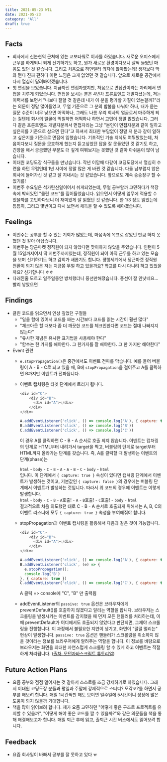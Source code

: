 ```yaml
---
title: 2021-05-23 WIL
date: 2021-05-23
category: "All"
draft: true
---
```


## Facts

- 회사에서 신논현역 근처에 있는 교보타워로 이사를 하였습니다. 새로운 오피스에서 근무를 하게되니 되게 신기하기도 하고, 뭔가 새로운 환경이다보니 살짝 들떴던 마음도 있던 것 같습니다. 그리고 처음으로 허먼밀러 의자에 앉아봤는데! 생각보다 막 와 쩐다 진짜 편하다 이런 느낌은 크게 없었던 것 같습니다. 앞으로 새로운 공간에서 다시 열심히 달려봐야겠습니다.
- 첫 면접을 보았습니다. 지금까진 면접자였지만, 처음으로 면접관이라는 자리에서 면접을 치루게 되었습니다. 면접을 보시는 분은 4년차 프론트엔드 개발자셨는데, 저는 이력서를 보면서 "나보다 잘할 것 같은데 내가 이 분을 평가할 자질이 있는걸까?"라는 의문이 정말 많이들었고, 무얼 기준으로 그 분의 합불을 나눠야 하나, 내가 묻는 질문 수준이 너무 낮으면 어떡하나, 그래도 나름 우리 회사의 얼굴로서 마주하게 되는 걸텐데 회사의 얼굴에 먹칠하면 어떡하나 하면서 고민이 정말 많았습니다. 그러다 같은 프론트엔드 개발자분께서 면접자리는 그냥 "본인이 면접자분과 같이 일하고 싶은지를 기준으로 삼으면 된다"고 하셔서 최대한 부담없이 정말 저 분과 같이 일하고 싶은지를 기준으로 면접에 임했습니다. 기초적인 기술 지식도 여쭤봤었는데, 처음이다보니 질문을 모호하게 했는지 듣고싶었던 답을 잘 못들었던 것 같기도 하고, 긴장을 해서 궁금했던 부분도 더 깊게 여쭤보지는 못했던 것 같아 아쉬움이 많이 남습니다.
- 이태원 코딩도장 식구들을 만났습니다. 작년 이맘때 다같이 코딩도장에서 열심히 수련을 하던 무렵인데 1년 사이에 정말 많은 게 바뀐 것 같습니다. 다들 남부럽지 않은 회사에 들어가신 것 같고 잘 지내시는 것 같았습니다. 앞으로도 계속 승승장구 할 수 있기를!
- 이번주 수요일은 석가탄신일이어서 쉬게되었는데, 무얼 공부할까 고민하다가 책장속에 박혀있던 "클린 코드"를 집어들었습니다. 읽으면서 어떻게 업무에 적용할 수 있을까를 고민하다보니 더 재미있게 잘 읽혔던 것 같습니다. 한 1/3 정도 읽었는데 틈틈히, 그리고 몇번이고 다시 보면서 체득을 할 수 있도록 해야겠습니다.

## Feelings

- 이번주는 공부를 할 수 있는 기회가 많았는데, 마음속에 목표로 잡았던 만큼 하지 못했던 것 같아 아쉽습니다.
- 이번주는 당근마켓 정직원이 되지 않았다면 맞이하지 않았을 주였습니다. 인턴이 5월 15일까지여서 딱 저번주까지였는데, 정직원이 되어 아직 근무를 하고 있는 모습을 보며 신기하기도 하고 감회가 새롭기도 합니다. 평행세계에서 당근마켓 정직원 전환이 되지 않은 저는 지금쯤 무얼 하고 있을까요? 학교를 다시 다니려 하고 있었을까요? 신기합니다 ㅎㅎ
- 다래낀줄 모르고 일주일동안 방치했더니 풍선만해졌습니다. 풍선이 잘 안낫네요... 빨리 낳았으면

## Findings

- 클린 코드를 읽으면서 인상 깊었던 구절들
  - "일을 함에 있어서 코드를 짜는 시간보다 코드를 읽는 시간이 훨씬 많다"
  - "체크아웃 할 때보다 좀 더 깨끗한 코드를 체크인한다면 코드는 절대 나빠지지 않는다"
  - "유사한 개념은 유사한 표기법을 사용해야 한다"
  - "함수는 한 가지를 해야한다. 그 한가지를 잘 해야한다. 그 한 가지만 해야한다"
- Event 관련
  - `e.stopPropagation()`은 중간에서도 이벤트 전파를 막습니다. 예를 들어 버블링이 A - B - C로 되고 있을 때, B에 `stopPropagation`을 걸어주고 A를 클릭하면 B까지만 이벤트가 전파됩니다.
  - 이벤트 캡처링은 타겟 단계에서 트리거 됩니다.

      ```js
      <div id="C">
          <div id="B">
            <div id="A"></div>
          </div>
      </div>

      A.addEventListener('click', () => console.log('A'), { capture: true })
      B.addEventListener('click', () => console.log('B'))
      C.addEventListener('click', () => console.log('C'))
      ```

      이 경우 A를 클릭하면 C - B - A 순서로 호출 되지 않습니다. 이벤트는 캡처링의 단계로 HTML부터 내려가서 target을 찍고, 버블링의 단계로 target부터 HTML까지 올라가는 단계를 갖습니다. 즉, A를 클릭할 때 발생하는 이벤트의 단계(phase)는  
      
      `html` - `body` - `C` - `B` - `A` - `A` - `B` - `C` - `body` - `html`  
      입니다. 이 단계에서 `{ capture: true }` 속성이 있다면 캡쳐링 단계에서 이벤트가 발생하는 것이고, 기본값인 `{ capture: false }`의 경우에는 버블링 단계에서 이벤트가 발생하는 것입니다. 따라서 위 코드의 경우에 이벤트는 이렇게 발생합니다.  
      `html` - `body` - `C` - `B` - `A`호출! - `A` - `B`호출! - `C`호출! - `body` - `html`  
      결과적으로 처음 의도했던 대로 C - B - A 순서로 호출되게 위해서는 A, B, C의 이벤트 리스너에 모두 `{ capture: true }` 속성을 부여해줘야 합니다.
  - stopPropagation과 이벤트 캡처링을 활용해서 다음과 같은 것이 가능합니다.  

      ```js
      <div id="C">
          <div id="B">
            <div id="A"></div>
          </div>
      </div>

      A.addEventListener('click', () => console.log('A'), { capture: true })
      B.addEventListener('click', (e) => {
        e.stopPropagation();
        console.log('B')
      }, { capture: true })
      C.addEventListener('click', () => console.log('C'), { capture: true })
      ```

      A 클릭 => console에 "C", "B" 만 출력됨
  - addEventListener의 `passive: true` 옵션은 브라우저에게 preventDefault()를 호출하지 않겠다고 알리는 역할을 합니다. 브라우저는 스크롤링을 발생시키는 이벤트를 감지했을 때 먼저 모든 핸들러를 처리하는데, 이때 preventDefault가 어디에서도 호출되지 않았다고 판단되면, 그제야 스크롤링을 진행합니다. 이 과정에서 불필요한 지연이 생기고, 화면이 "덜덜 떨리는" 현상이 발생합니다. `passive: true` 옵션은 핸들러가 스크롤링을 취소하지 않을 것이라는 정보를 브라우저에게 알려주는 역할을 합니다. 이 정보를 바탕으로 브라우저는 화면을 최대한 자연스럽게 스크롤링 할 수 있게 하고 이벤트는 적절하게 처리됩니다. ([출처: 모던자바스크립트 튜토리얼](https://ko.javascript.info/default-browser-action))


## Future Action Plans

- 요즘 공부와 점점 멀어지는 것 같아서 스스로를 조금 강제하기로 하였습니다. 그래서 이태원 코딩도장 분들과 평일과 주말에 강제적으로 스터디? 모각코?를 하면서 공부를 해보려 합니다. 매일 1시간씩만 해도 모이면 일주일에 5시간이니 성장에 많은 도움이 되지 않을까 기대합니다.
- 책을 많이 읽어보려 합니다. 제가 요즘 고민하던 "어떻게 좋은 구조로 프로젝트를 유지할 수 있을까", "어떻게 해야 좋은 코드를 짤 수 있을까?"와 같은 의문들을 책을 통해 해결해보고자 합니다. 매일 퇴근 후에 읽고, 출퇴근 시간 버스에서도 읽어보려 합니다.

## Feedback

- 요즘 회사일이 바빠서 공부를 잘 못하고 있다 ㅠ
